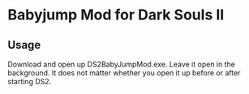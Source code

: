 # Babyjump Mod for Dark Souls II

## Usage
Download and open up DS2BabyJumpMod.exe. Leave it open in the background. It does not matter whether you open it up before or after starting DS2.